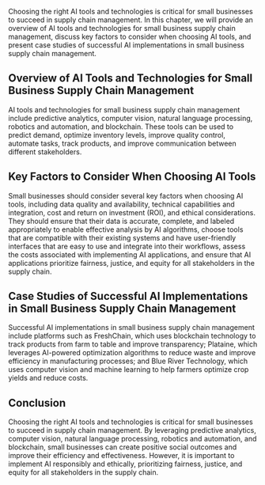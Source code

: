 
Choosing the right AI tools and technologies is critical for small businesses to succeed in supply chain management. In this chapter, we will provide an overview of AI tools and technologies for small business supply chain management, discuss key factors to consider when choosing AI tools, and present case studies of successful AI implementations in small business supply chain management.

Overview of AI Tools and Technologies for Small Business Supply Chain Management
--------------------------------------------------------------------------------

AI tools and technologies for small business supply chain management include predictive analytics, computer vision, natural language processing, robotics and automation, and blockchain. These tools can be used to predict demand, optimize inventory levels, improve quality control, automate tasks, track products, and improve communication between different stakeholders.

Key Factors to Consider When Choosing AI Tools
----------------------------------------------

Small businesses should consider several key factors when choosing AI tools, including data quality and availability, technical capabilities and integration, cost and return on investment (ROI), and ethical considerations. They should ensure that their data is accurate, complete, and labeled appropriately to enable effective analysis by AI algorithms, choose tools that are compatible with their existing systems and have user-friendly interfaces that are easy to use and integrate into their workflows, assess the costs associated with implementing AI applications, and ensure that AI applications prioritize fairness, justice, and equity for all stakeholders in the supply chain.

Case Studies of Successful AI Implementations in Small Business Supply Chain Management
---------------------------------------------------------------------------------------

Successful AI implementations in small business supply chain management include platforms such as FreshChain, which uses blockchain technology to track products from farm to table and improve transparency; Plataine, which leverages AI-powered optimization algorithms to reduce waste and improve efficiency in manufacturing processes; and Blue River Technology, which uses computer vision and machine learning to help farmers optimize crop yields and reduce costs.

Conclusion
----------

Choosing the right AI tools and technologies is critical for small businesses to succeed in supply chain management. By leveraging predictive analytics, computer vision, natural language processing, robotics and automation, and blockchain, small businesses can create positive social outcomes and improve their efficiency and effectiveness. However, it is important to implement AI responsibly and ethically, prioritizing fairness, justice, and equity for all stakeholders in the supply chain.
